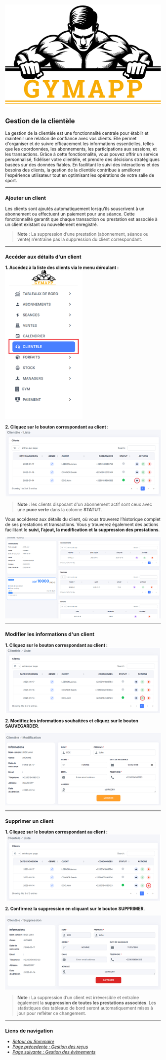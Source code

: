 ![GymApp Logo](/images/logo_md.png "GymApp Logo")  

## Gestion de la clientèle  

La gestion de la clientèle est une fonctionnalité centrale pour établir et maintenir une relation de confiance avec vos clients. Elle permet d'organiser et de suivre efficacement les informations essentielles, telles que les coordonnées, les abonnements, les participations aux sessions, et les transactions. Grâce à cette fonctionnalité, vous pouvez offrir un service personnalisé, fidéliser votre clientèle, et prendre des décisions stratégiques basées sur des données fiables. En facilitant le suivi des interactions et des besoins des clients, la gestion de la clientèle contribue à améliorer l'expérience utilisateur tout en optimisant les opérations de votre salle de sport.  

---

### Ajouter un client  

Les clients sont ajoutés automatiquement lorsqu'ils souscrivent à un abonnement ou effectuent un paiement pour une séance. Cette fonctionnalité garantit que chaque transaction ou prestation est associée à un client existant ou nouvellement enregistré.  

> **Note** : La suppression d’une prestation (abonnement, séance ou vente) n’entraîne pas la suppression du client correspondant.  

---

### Accéder aux détails d'un client  

**1. Accédez à la liste des clients via le menu déroulant :**  
![customer list](/images/screenshots/customer/nav_list.png "customer list")  

**2. Cliquez sur le bouton correspondant au client :**  
![customer view btn](/images/screenshots/customer/view_btn.png "customer view btn")  

> **Note** : les clients disposant d'un abonnement actif sont ceux avec une **puce verte** dans la colonne **STATUT**. 


Vous accéderez aux détails du client, où vous trouverez l’historique complet de ses prestations et transactions. Vous y trouverez également des actions facilitant le **suivi, l’ajout, la modification et la suppression des prestations**.  

![customer info](/images/screenshots/customer/customer_info.png "customer info")  

---

### Modifier les informations d'un client  

**1. Cliquez sur le bouton correspondant au client :**  
![customer edit btn](/images/screenshots/customer/edit_btn.png "customer edit btn")  

**2. Modifiez les informations souhaitées et cliquez sur le bouton SAUVEGARDER**.  

![edit form](/images/screenshots/customer/edit_form.png "edit form")  

---

### Supprimer un client  

**1. Cliquez sur le bouton correspondant au client :**  
![customer delete btn](/images/screenshots/customer/delete_btn.png "customer delete btn")  

**2. Confirmez la suppression en cliquant sur le bouton SUPPRIMER**.  

![delete form](/images/screenshots/customer/delete_form.png "delete form")  

> **Note** : La suppression d’un client est irréversible et entraîne également la **suppression de toutes les prestations associées**. Les statistiques des tableaux de bord seront automatiquement mises à jour pour refléter ce changement.  

 ---
### **Liens de navigation**

- [_Retour au Sommaire_](table.md)  
- [_Page précedente : Gestion des reçus_](product.md)   
- [_Page suivante : Gestion des évènements_](invoice.md)  
